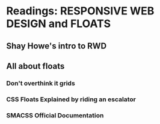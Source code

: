 # Readings: RESPONSIVE WEB DESIGN and FLOATS

## Shay Howe's intro to RWD

## All about floats 

### Don't overthink it grids

### CSS Floats Explained by riding an escalator

### SMACSS Official Documentation